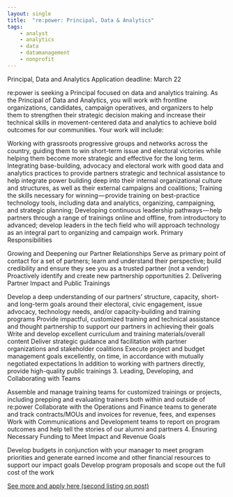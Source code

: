 ```yaml
---
layout: single
title:  "re:power: Principal, Data & Analytics"
tags: 
    - analyst
    - analytics
    - data
    - datamanagement
    - nonprofit
---
```


Principal, Data and Analytics
Application deadline: March 22

re:power is seeking a Principal focused on data and analytics training. As the Principal of Data and Analytics, you will work with frontline organizations, candidates, campaign operatives, and organizers to help them to strengthen their strategic decision making and increase their technical skills in movement-centered data and analytics to achieve bold outcomes for our communities. Your work will include:

Working with grassroots progressive groups and networks across the country, guiding them to win short-term issue and electoral victories while helping them become more strategic and effective for the long term.
Integrating base-building, advocacy and electoral work with good data and analytics practices to provide partners strategic and technical assistance to help integrate power building deep into their internal organizational culture and structures, as well as their external campaigns and coalitions;
Training the skills necessary for winning — provide training on best-practice technology tools, including data and analytics, organizing, campaigning, and strategic planning;
Developing continuous leadership pathways — help partners through a range of trainings online and offline, from introductory to advanced; develop leaders in the tech field who will approach technology as an integral part to organizing and campaign work.
Primary Responsibilities

Growing and Deepening our Partner Relationships
Serve as primary point of contact for a set of partners; learn and understand their perspective; build credibility and ensure they see you as a trusted partner (not a vendor)
Proactively identify and create new partnership opportunities
2. Delivering Partner Impact and Public Trainings

Develop a deep understanding of our partners’ structure, capacity, short- and long-term goals around their electoral, civic engagement, issue advocacy, technology needs, and/or capacity-building and training programs
Provide impactful, customized training and technical assistance and thought partnership to support our partners in achieving their goals
Write and develop excellent curriculum and training materials/overall content
Deliver strategic guidance and facilitation with partner organizations and stakeholder coalitions
Execute project and budget management goals excellently, on time, in accordance with mutually negotiated expectations
In addition to working with partners directly, provide high-quality public trainings
3. Leading, Developing, and Collaborating with Teams

Assemble and manage training teams for customized trainings or projects, including prepping and evaluating trainers both within and outside of re:power
Collaborate with the Operations and Finance teams to generate and track contracts/MOUs and invoices for revenue, fees, and expenses
Work with Communications and Development teams to report on program outcomes and help tell the stories of our alumni and partners
4. Ensuring Necessary Funding to Meet Impact and Revenue Goals

Develop budgets in conjunction with your manager to meet program priorities and generate earned income and other financial resources to support our impact goals
Develop program proposals and scope out the full cost of the work

[See more and apply here (second listing on post)](https://medium.com/@regardingpower/were-hiring-join-us-403c402fc85d)
